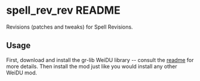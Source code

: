 # spell_rev_rev README

Revisions (patches and tweaks) for Spell Revisions.

## Usage

First, download and install the gr-lib WeiDU library -- consult the [readme](https://github.com/lambda-dom/gr-lib) for more details. Then install the mod just like you would install any other WeiDU mod.